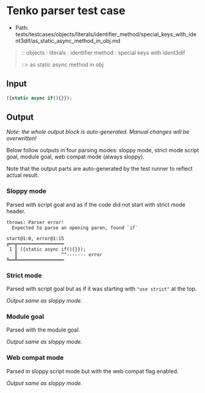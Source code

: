 # Tenko parser test case

- Path: tests/testcases/objects/literals/identifier_method/special_keys_with_ident3dif/as_static_async_method_in_obj.md

> :: objects : literals : identifier method : special keys with ident3dif
>
> ::> as static async method in obj

## Input

`````js
({static async if(){}});
`````

## Output

_Note: the whole output block is auto-generated. Manual changes will be overwritten!_

Below follow outputs in four parsing modes: sloppy mode, strict mode script goal, module goal, web compat mode (always sloppy).

Note that the output parts are auto-generated by the test runner to reflect actual result.

### Sloppy mode

Parsed with script goal and as if the code did not start with strict mode header.

`````
throws: Parser error!
  Expected to parse an opening paren, found `if`

start@1:0, error@1:15
╔══╦═════════════════
 1 ║ ({static async if(){}});
   ║                ^^------- error
╚══╩═════════════════

`````

### Strict mode

Parsed with script goal but as if it was starting with `"use strict"` at the top.

_Output same as sloppy mode._

### Module goal

Parsed with the module goal.

_Output same as sloppy mode._

### Web compat mode

Parsed in sloppy script mode but with the web compat flag enabled.

_Output same as sloppy mode._
